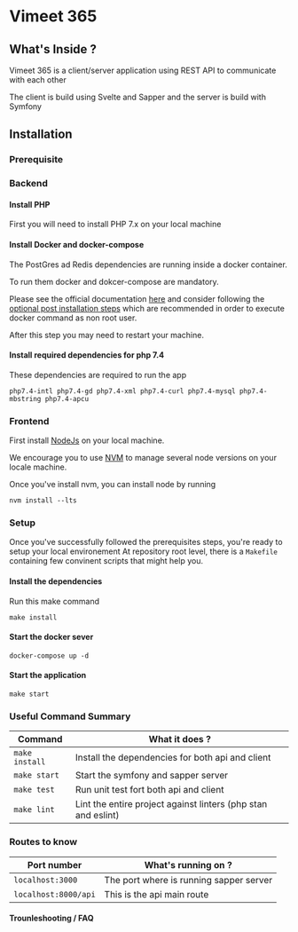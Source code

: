 # Vimeet 365

## What's Inside ?

Vimeet 365 is a client/server application using REST API to communicate with each other

The client is build using Svelte and Sapper and the server is build with Symfony

## Installation

### Prerequisite

### Backend

#### Install PHP

First you will need to install PHP 7.x on your local machine


#### Install Docker and docker-compose

The PostGres ad Redis dependencies are running inside a docker container. 

To run them docker and dokcer-compose are mandatory.

Please see the official documentation [here](https://docs.docker.com/engine/install/ubuntu/) and consider following the [optional post installation steps](https://docs.docker.com/engine/install/linux-postinstall/) which are recommended in order to execute docker command as non root user.

After this step you may need to restart your machine.


#### Install required dependencies for php 7.4

These dependencies are required to run the app

```
php7.4-intl php7.4-gd php7.4-xml php7.4-curl php7.4-mysql php7.4-mbstring php7.4-apcu
```

### Frontend

First install [NodeJs](https://nodejs.org/en/) on your local machine. 

We encourage you to use [NVM](https://github.com/nvm-sh/nvm) to manage several node versions on your locale machine.

Once you've install nvm, you can install node by running

```
nvm install --lts
```

### Setup

Once you've successfully followed the prerequisites steps, you're ready to setup your local environement
At repository root level, there is a `Makefile` containing few convinent scripts that might help you.

#### Install the dependencies

Run this make command

```
make install
```

#### Start the docker sever

```
docker-compose up -d
```

#### Start the application

```
make start
```


### Useful Command Summary

| Command        | What it does ?                                                |
| -------------- | ------------------------------------------------------------- |
| `make install` | Install the dependencies for both api and client              |
| `make start`   | Start the symfony and sapper server                           |
| `make test`    | Run unit test fort both api and client                        |
| `make lint`    | Lint the entire project against linters (php stan and eslint) |

### Routes to know

| Port number          | What's running on ?                                           |
| -------------------- | ------------------------------------------------------------- |
| `localhost:3000`     | The port where is running sapper server                       |
| `localhost:8000/api` | This is the api main route                                    |

#### Trounleshooting / FAQ
